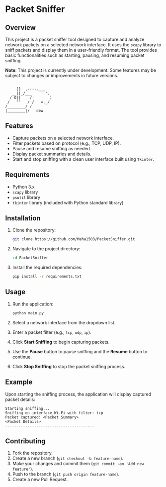 # Packet Sniffer

## Overview

This project is a packet sniffer tool designed to capture and analyze network packets on a selected network interface. It uses the `scapy` library to sniff packets and display them in a user-friendly format. The tool provides basic functionalities such as starting, pausing, and resuming packet sniffing.

**Note**: This project is currently under development. Some features may be subject to changes or improvements in future versions.

```
    
     []  ,----.___
   __||_/___      '.
  / O||    /|       )
 /   ""   / /   =._/
/________/ /
|________|/   dew
```

## Features

- Capture packets on a selected network interface.
- Filter packets based on protocol (e.g., TCP, UDP, IP).
- Pause and resume sniffing as needed.
- Display packet summaries and details.
- Start and stop sniffing with a clean user interface built using `Tkinter`.

## Requirements

- Python 3.x
- `scapy` library
- `psutil` library
- `tkinter` library (included with Python standard library)

## Installation

1. Clone the repository:

   ```bash
   git clone https://github.com/Maha1503/PacketSniffer.git
   ```

2. Navigate to the project directory:

   ```bash
   cd PacketSniffer
   ```

3. Install the required dependencies:

   ```bash
   pip install -r requirements.txt
   ```

## Usage

1. Run the application:

   ```bash
   python main.py
   ```

2. Select a network interface from the dropdown list.
3. Enter a packet filter (e.g., `tcp`, `udp`, `ip`).
4. Click **Start Sniffing** to begin capturing packets.
5. Use the **Pause** button to pause sniffing and the **Resume** button to continue.
6. Click **Stop Sniffing** to stop the packet sniffing process.

## Example

Upon starting the sniffing process, the application will display captured packet details:

```
Starting sniffing...
Sniffing on interface Wi-Fi with filter: tcp
Packet captured: <Packet Summary>
<Packet Details>
----------------------------------------
```

## Contributing

1. Fork the repository.
2. Create a new branch (`git checkout -b feature-name`).
3. Make your changes and commit them (`git commit -am 'Add new feature'`).
4. Push to the branch (`git push origin feature-name`).
5. Create a new Pull Request.
